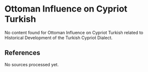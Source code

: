 # Ottoman Influence on Cypriot Turkish

No content found for Ottoman Influence on Cypriot Turkish related to Historical Development of the Turkish Cypriot Dialect.

## References

No sources processed yet.
